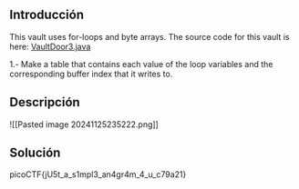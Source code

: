 ## Introducción
This vault uses for-loops and byte arrays. The source code for this vault is here: [VaultDoor3.java](https://jupiter.challenges.picoctf.org/static/a4018cec1446761cb2e8cce05db925fa/VaultDoor3.java)

1.- Make a table that contains each value of the loop variables and the corresponding buffer index that it writes to.
## Descripción
![[Pasted image 20241125235222.png]]
## Solución 
picoCTF{jU5t_a_s1mpl3_an4gr4m_4_u_c79a21}